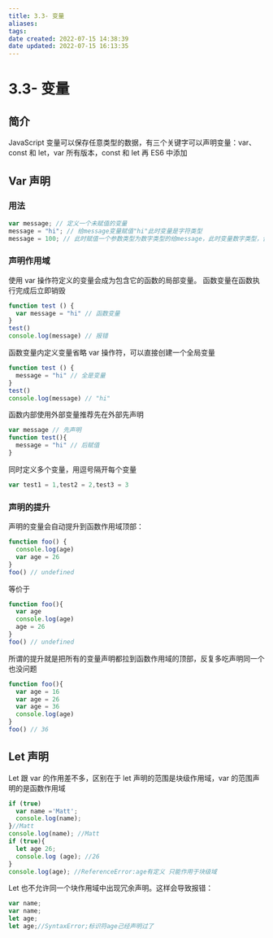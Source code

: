 ```yaml
---
title: 3.3- 变量
aliases: 
tags: 
date created: 2022-07-15 14:38:39
date updated: 2022-07-15 16:13:35
---
```


# 3.3- 变量

## 简介

JavaScript 变量可以保存任意类型的数据，有三个关键字可以声明变量：var、const 和 let，var 所有版本，const 和 let 再 ES6 中添加

## Var 声明

### 用法

```javascript
var message; // 定义一个未赋值的变量
message = "hi"; // 给message变量赋值"hi"此时变量是字符类型
message = 100; // 此时赋值一个参数类型为数字类型的给message，此时变量数字类型，合法但不推荐
```

### 声明作用域

使用 var 操作符定义的变量会成为包含它的函数的局部变量。
函数变量在函数执行完成后立即销毁

```javascript
function test () {
  var message = "hi" // 函数变量
}
test()
console.log(message) // 报错
```

函数变量内定义变量省略 var 操作符，可以直接创建一个全局变量

```javascript
function test () {
  message = "hi" // 全是变量
}
test()
console.log(message) // "hi"
```

函数内部使用外部变量推荐先在外部先声明

```javascript
var message // 先声明
function test(){
  message = "hi" // 后赋值
}
```

同时定义多个变量，用逗号隔开每个变量

```javascript
var test1 = 1,test2 = 2,test3 = 3
```

### 声明的提升

声明的变量会自动提升到函数作用域顶部：

```javascript
function foo() {
  console.log(age)
  var age = 26
}
foo() // undefined
```

等价于

```javaScript
function foo(){
  var age
  console.log(age)
  age = 26
}
foo() // undefined 
```

所谓的提升就是把所有的变量声明都拉到函数作用域的顶部，反复多吃声明同一个也没问题

```javascript
function foo(){
  var age = 16
  var age = 26
  var age = 36
  console.log(age)
}
foo() // 36
```

## Let 声明

Let 跟 var 的作用差不多，区别在于 let 声明的范围是块级作用域，var 的范围声明的是函数作用域

```javascript
if (true)
  var name ='Matt';
  console.log(name);
}//Matt
console.log(name); //Matt
if (true){
  let age 26;
  console.log (age); //26
}
console.log(age); //ReferenceError:age有定义 只能作用于块级域
```

Let 也不允许同一个块作用域中出现冗余声明。这样会导致报错：

```javascript
var name;
var name;
let age;
let age;//SyntaxError;标识符age己经声明过了
```
